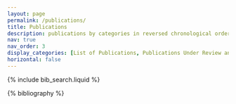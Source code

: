 ```yaml
---
layout: page
permalink: /publications/
title: Publications
description: publications by categories in reversed chronological order. generated by jekyll-scholar.
nav: true
nav_order: 3
display_categories: [List of Publications, Publications Under Review and Preparation]
horizontal: false
---
```


<!-- _pages/publications.md -->

<!-- Bibsearch Feature -->

{% include bib_search.liquid %}

<div class="publications">

{% bibliography %}

</div>
